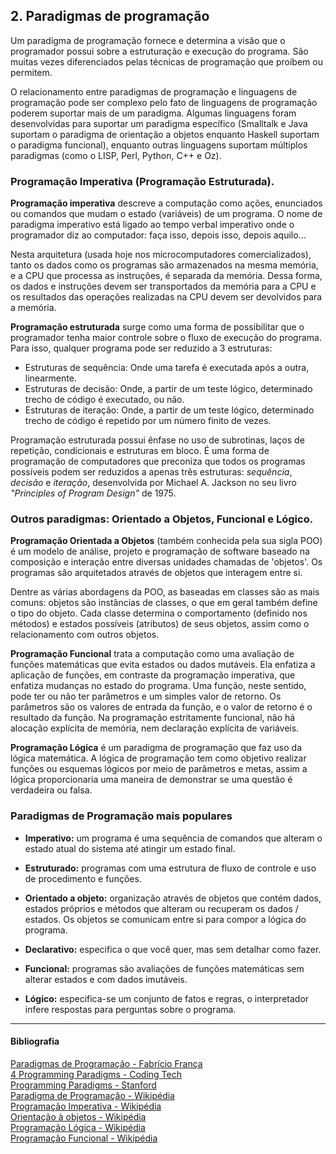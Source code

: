 ## 2. Paradigmas de programação

Um paradigma de programação fornece e determina a visão que o programador possui sobre a estruturação e execução do programa. São muitas vezes diferenciados pelas técnicas de programação que proíbem ou permitem. 

O relacionamento entre paradigmas de programação e linguagens de programação pode ser complexo pelo fato de linguagens de programação poderem suportar mais de um paradigma. Algumas linguagens foram desenvolvidas para suportar um paradigma específico (Smalltalk e Java suportam o paradigma de orientação a objetos enquanto Haskell suportam o paradigma funcional), enquanto outras linguagens suportam múltiplos paradigmas (como o LISP, Perl, Python, C++ e Oz).

### Programação Imperativa (Programação Estruturada).

**Programação imperativa** descreve a computação como ações, enunciados ou comandos que mudam o estado (variáveis) de um programa. O nome de paradigma imperativo está ligado ao tempo verbal imperativo onde o programador diz ao computador: faça isso, depois isso, depois aquilo... 

Nesta arquitetura (usada hoje nos microcomputadores comercializados), tanto os dados como os programas são armazenados na mesma memória, e a CPU que processa as instruções, é separada da memória. Dessa forma, os dados e instruções devem ser transportados da memória para a CPU e os resultados das operações realizadas na CPU devem ser devolvidos para a memória.

**Programação estruturada** surge como uma forma de possibilitar que o programador tenha maior controle sobre o fluxo de execução do programa. Para isso, qualquer programa pode ser reduzido a 3 estruturas:

* Estruturas de sequência: Onde uma tarefa é executada após a outra, linearmente.
* Estruturas de decisão: Onde, a partir de um teste lógico, determinado trecho de código é executado, ou não.
* Estruturas de iteração: Onde, a partir de um teste lógico, determinado trecho de código é repetido por um número finito de vezes.

Programação estruturada possui ênfase no uso de subrotinas, laços de repetição, condicionais e estruturas em bloco. É uma forma de programação de computadores que preconiza que todos os programas possíveis podem ser reduzidos a apenas três estruturas: *sequência*, *decisão* e *iteração*, desenvolvida por Michael A. Jackson no seu livro *"Principles of Program Design"* de 1975.

### Outros paradigmas: Orientado a Objetos, Funcional e Lógico.

**Programação Orientada a Objetos** (também conhecida pela sua sigla POO) é um modelo de análise, projeto e programação de software baseado na composição e interação entre diversas unidades chamadas de 'objetos'. Os programas são arquitetados através de objetos que interagem entre si. 

Dentre as várias abordagens da POO, as baseadas em classes são as mais comuns: objetos são instâncias de classes, o que em geral também define o tipo do objeto. Cada classe determina o comportamento (definido nos métodos) e estados possíveis (atributos) de seus objetos, assim como o relacionamento com outros objetos.

**Programação Funcional** trata a computação como uma avaliação de funções matemáticas que evita estados ou dados mutáveis. Ela enfatiza a aplicação de funções, em contraste da programação imperativa, que enfatiza mudanças no estado do programa. Uma função, neste sentido, pode ter ou não ter parâmetros e um simples valor de retorno. Os parâmetros são os valores de entrada da função, e o valor de retorno é o resultado da função. Na programação estritamente funcional, não há alocação explícita de memória, nem declaração explícita de variáveis.

**Programação Lógica** é um paradigma de programação que faz uso da lógica matemática. A lógica de programação tem como objetivo realizar funções ou esquemas lógicos por meio de parâmetros e metas, assim a lógica proporcionaria uma maneira de demonstrar se uma questão é verdadeira ou falsa.


### Paradigmas de Programação mais populares

* **Imperativo:** um programa é uma sequência de comandos que alteram o estado atual do sistema até atingir um estado final.

* **Estruturado:** programas com uma estrutura de fluxo de controle e uso de procedimento e funções.

* **Orientado a objeto:** organização através de objetos que contém dados, estados próprios e métodos que alteram ou recuperam os dados / estados. Os objetos se comunicam entre si para compor a lógica do programa.

* **Declarativo:** especifica o que você quer, mas sem detalhar como fazer.

* **Funcional:** programas são avaliações de funções matemáticas sem alterar estados e com dados imutáveis.

* **Lógico:** especifica-se um conjunto de fatos e regras, o interpretador infere respostas para perguntas sobre o programa.

------
#### Bibliografia

[Paradigmas de Programação - Fabrício França](https://folivetti.github.io/courses/ParadigmasProgramacao/PDF/Teoria/01-Paradigmas.pdf)  
[4 Programming Paradigms - Coding Tech](https://www.youtube.com/watch?v=cgVVZMfLjEI)  
[Programming Paradigms - Stanford](https://www.youtube.com/playlist?list=PL9D558D49CA734A02)  
[Paradigma de Programação - Wikipédia](https://pt.wikipedia.org/wiki/Paradigma_de_programa%C3%A7%C3%A3o)  
[Programação Imperativa - Wikipédia](https://pt.wikipedia.org/wiki/Programa%C3%A7%C3%A3o_imperativa)  
[Orientação à objetos - Wikipédia](https://pt.wikipedia.org/wiki/Orienta%C3%A7%C3%A3o_a_objetos)  
[Programação Lógica -  Wikipédia](https://pt.wikipedia.org/wiki/Programa%C3%A7%C3%A3o_l%C3%B3gica)  
[Programação Funcional - Wikipédia](https://pt.wikipedia.org/wiki/Programa%C3%A7%C3%A3o_funcional)  
